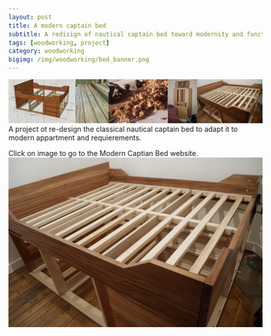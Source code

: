 ```yaml
---
layout: post
title: A modern captain bed
subtitle: A redisign of nautical captain bed toward modernity and functionnality
tags: [woodworking, project]
category: woodworking
bigimg: /img/woodworking/bed_banner.png
---
```

![modern captain bed banner](/img/woodworking/bed_banner.png)
A project ot re-design the classical nautical captain bed to adapt it to modern appartment and requierements.

Click on image to go to the Modern Captian Bed website.
[![modern captain bed](/img/woodworking/bed_finished.jpg)](/modern_captain_bed)